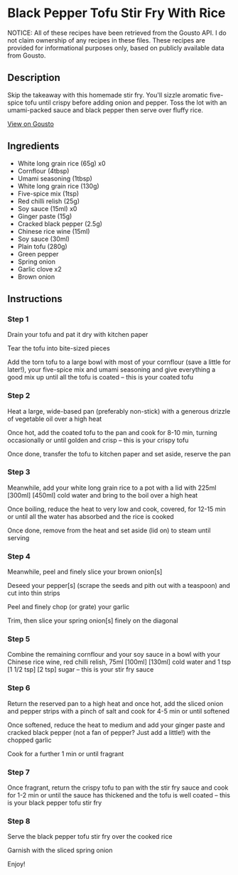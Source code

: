 # Black Pepper Tofu Stir Fry With Rice

NOTICE: All of these recipes have been retrieved from the Gousto API. I do not claim ownership of any recipes in these files. These recipes are provided for informational purposes only, based on publicly available data from Gousto.

## Description

Skip the takeaway with this homemade stir fry. You'll sizzle aromatic five-spice tofu until crispy before adding onion and pepper. Toss the lot with an umami-packed sauce and black pepper then serve over fluffy rice. 

[View on Gousto](https://www.gousto.co.uk/recipes/cookbook/black-pepper-tofu-stir-fry-with-rice)

## Ingredients

- White long grain rice (65g) x0
- Cornflour (4tbsp)
- Umami seasoning (1tbsp)
- White long grain rice (130g)
- Five-spice mix (1tsp)
- Red chilli relish (25g)
- Soy sauce (15ml) x0
- Ginger paste (15g)
- Cracked black pepper (2.5g)
- Chinese rice wine (15ml)
- Soy sauce (30ml)
- Plain tofu (280g)
- Green pepper
- Spring onion
- Garlic clove x2
- Brown onion

## Instructions


### Step 1

Drain your tofu and pat it dry with kitchen paper

Tear the tofu into bite-sized pieces

Add the torn tofu to a large bowl with most of your cornflour (save a little for later!), your five-spice mix and umami seasoning and give everything a good mix up until all the tofu is coated – this is your coated tofu


### Step 2

Heat a large, wide-based pan (preferably non-stick) with a generous drizzle of vegetable oil over a high heat

Once hot, add the coated tofu to the pan and cook for 8-10 min, turning occasionally or until golden and crisp – this is your crispy tofu

Once done, transfer the tofu to kitchen paper and set aside, reserve the pan


### Step 3

Meanwhile, add your white long grain rice to a pot with a lid with 225ml <span class="text-purple">[300ml]</span> <span class="text-danger">[450ml]</span> cold water and bring to the boil over a high heat

Once boiling, reduce the heat to very low and cook, covered, for 12-15 min or until all the water has absorbed and the rice is cooked

Once done, remove from the heat and set aside (lid on) to steam until serving


### Step 4

Meanwhile, peel and finely slice your brown onion[s]

Deseed your pepper[s] (scrape the seeds and pith out with a teaspoon) and cut into thin strips

Peel and finely chop (or grate) your garlic

Trim, then slice your spring onion[s] finely on the diagonal


### Step 5

Combine the remaining cornflour and your soy sauce in a bowl with your Chinese rice wine, red chilli relish, 75ml <span class="text-purple">[100ml]</span> <span class="text-danger">[130ml]</span> cold water and 1 tsp <span class="text-purple">[1 1/2 tsp]</span> <span class="text-danger">[2 tsp] </span>sugar – this is your stir fry sauce


### Step 6

Return the reserved pan to a high heat and once hot, add the sliced onion and pepper strips with a pinch of salt and cook for 4-5 min or until softened

Once softened, reduce the heat to medium and add your ginger paste and cracked black pepper (not a fan of pepper? Just add a little!) with the chopped garlic

Cook for a further 1 min or until fragrant


### Step 7

Once fragrant, return the crispy tofu to pan with the stir fry sauce and cook for 1-2 min or until the sauce has thickened and the tofu is well coated – this is your black pepper tofu stir fry

### Step 8

Serve the black pepper tofu stir fry over the cooked rice

Garnish with the sliced spring onion

Enjoy!

